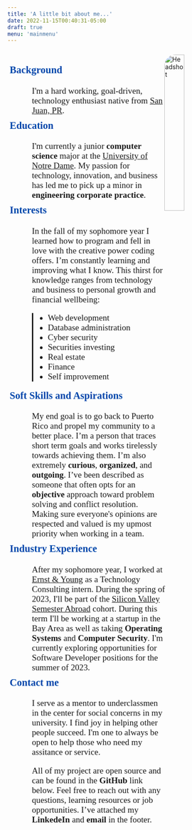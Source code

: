 ```yaml
---
title: 'A little bit about me...'
date: 2022-11-15T00:40:31-05:00
draft: true
menu: 'mainmenu'
---
```


<img src="/headshot.JPG" alt="Headshot" style="float: right; height:auto; width: 30%;border-radius:25px;margin-top: 10px;">

<br />

<style>
    .about-content{
        width: 60%;
        display: flex;
        flex-direction: column;
        float: left;
        gap: 1rem;
        font-family: "Times New Roman";
        font-size: 1.2rem;
        margin: 5px;
    }
    .blockquote {
        
    }

    .bullets{
        display: block;
        border-left: solid;
        margin-block-end: 1em;
    }
    .bio{
        margin-block-end: 1em;
        margin: 35px;
    }
    .a{
        position: relative;
        left: 50px;
    }
    
   

</style>

<div class= "about-content" >
<bio style="margin-block-end: 0.2em;">

<h3 style="margin-top: 10px; color: #0047AB;">Background</h3>
<span class="a">
I'm a hard working, goal-driven, technology enthusiast native from <a href= "https://en.wikipedia.org/wiki/San_Juan,_Puerto_Rico">San Juan, PR</a>.
</span>

<h3 style="margin-top: 10px; color: #0047AB;">Education</h3>
<span class="a">
I'm currently a junior <b>computer science</b> major at the <a href= "https://en.wikipedia.org/wiki/University_of_Notre_Dame">University of Notre Dame</a>. My passion for technology, innovation, and business has led me to pick up a minor in <b>engineering corporate practice</b>.
</span>

<h3 style="margin-top: 10px; color: #0047AB;">Interests</h3>
<span class="a">
In the fall of my sophomore year I learned how to program and fell in love with the creative power coding offers. I’m constantly learning and improving what I know. This thirst for knowledge ranges from technology and business to personal growth and financial wellbeing:

<div class="bullets">
<ul class="blockquote">
    <li style="border-left: thick black;">Web development</li>
    <li>Database administration</li>
    <li>Cyber security</li>
    <li>Securities investing</li>
    <li>Real estate</li>
    <li>Finance</li>
    <li>Self improvement</li>
</ul>
</div>
</span>

<h3 style="margin-top: 10px; color: #0047AB;">Soft Skills and Aspirations</h3>
<span class="a">
My end goal is to go back to Puerto Rico and propel my community to a better place. I’m a person that traces short term goals and works tirelessly towards achieving them. I’m also extremely <b>curious</b>, <b>organized</b>, and <b>outgoing</b>. I’ve been described as someone that often opts for an <b>objective</b> approach toward problem solving and conflict resolution. Making sure everyone's opinions are respected and valued is my upmost priority when working in a team.
</span>

<h3 style="margin-top: 10px; color: #0047AB;">Industry Experience</h3>
<span class="a">
After my sophomore year, I worked at <a href= "https://www.ey.com/en_us">Ernst & Young</a> as a Technology Consulting intern. During the spring of 2023, I'll be part of the <a href="https://california.nd.edu/siliconvalley/">Silicon Valley Semester Abroad</a> cohort. During this term I'll be working at a startup in the Bay Area as well as taking <b>Operating Systems</b> and <b>Computer Security</b>. I'm currently exploring opportunities for Software Developer positions for the summer of 2023.
</span>

<h3 style="margin-top: 10px; color: #0047AB;">Contact me</h3>
<span class="a">
I serve as a mentor to underclassmen in the center for social concerns in my university. I find joy in helping other people succeed. I'm one to always be open to help those who need my assitance or service.

All of my project are open source and can be found in the <b>GitHub</b> link below. Feel free to reach out with any questions, learning resources or job opportunities. I’ve attached my <b>LinkedeIn</b> and <b>email</b> in the footer.
</span>

</bio>

</div>
